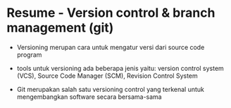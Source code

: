 # Resume - Version control & branch management (git)

 - Versioning merupan cara untuk mengatur versi dari source code program
 
 - tools untuk versioning ada beberapa jenis yaitu: version control system (VCS), Source Code Manager (SCM), Revision Control System
 
 - Git merupakan salah satu versioning control yang terkenal untuk mengembangkan software secara bersama-sama
